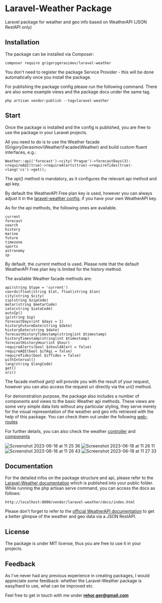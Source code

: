 # Laravel-Weather Package
Laravel package for weather and geo info based on WeatherAPI (JSON RestAPI only)

## Installation
The package can be installed via Composer:

`composer require grigorygerasimov/laravel-weather`

You don't need to register the package Service Provider - this will be done automatically once you install the package.

For publishing the package config please run the following command. There are also some example views and the package docs under the same tag.

`php artisan vendor:publish --tag=laravel-weather`

## Start
Once the package is installed and the config is published, you are free to use the package in your Laravel projects.

All you need to do is to use the Weather facade (GrigoryGerasimov\Weather\Facades\Weather) and build custom fluent interfaces, e.g.:

`Weather::api('forecast')->city('Prague')->forecastDays(3)->requireAQI(true)->requireAlerts(true)->requireTides(true)->lang('cs')->get();`

The *api()* method is mandatory, as it configures the relevant api method and api key.

By default the WeatherAPI Free plan key is used, however you can always adjust it in the [laravel-weather config](https://github.com/GrigoryGerasimov/laravel-weather/blob/main/config/weather.php), if you have your own WeatherAPI key.

As for the api methods, the following ones are available.
```
current
forecast
search
history
marine
future
timezone
sports
astronomy
ip
```
By default, the *current* method is used. Please note that the default WeatherAPI Free plan key is limited for the *history* method.

The available Weather facade methods are:
```
api(string $type = 'current')
coords(float|string $lat, float|string $lon)
city(string $city)
zip(string $zipCode)
metar(string $metarCode)
iata(string $iataCode)
autoIp()
ip(string $ip)
forecastDays(int $days = 1)
historyFutureDate(string $date)
historyDate(string $date)
forecastHistoryTimestamp(string|int $timestamp)
historyTimestamp(string|int $timestamp)
forecastHistoryHour(int $hour)
requireAlerts(bool $shouldAlert = false)
requireAQI(bool $ifAqi = false)
requireTides(bool $ifTides = false)
withInterval()
lang(string $langCode)
get()
uri()
```

The facade method *get()* will provide you with the result of your request, however you can also access the request uri directly via the *uri()* method.

For demonstration purpose, the package also includes a number of components and views to the basic Weather api methods. These views are some very simple data lists without any particular styling, they serve merely for the visual representation of the weather and geo info retrieved with the help of this package. You can check them out under the following [web-routes](https://github.com/GrigoryGerasimov/laravel-weather/blob/main/routes/web.php)

For further details, you can also check the weather [controller](https://github.com/GrigoryGerasimov/laravel-weather/blob/main/src/Http/Controllers/WeatherController.php) and [components](https://github.com/GrigoryGerasimov/laravel-weather/tree/main/views/weather/components)

![Screenshot 2023-06-18 at 11 25 36](https://github.com/GrigoryGerasimov/laravel-weather/assets/102112036/25b6ebc3-63e7-49e4-afc9-5194fb800846)
![Screenshot 2023-06-18 at 11 26 11](https://github.com/GrigoryGerasimov/laravel-weather/assets/102112036/84930ae1-53c4-4ed0-ba39-caee5737d1ee)
![Screenshot 2023-06-18 at 11 26 43](https://github.com/GrigoryGerasimov/laravel-weather/assets/102112036/f3338866-7e1b-408a-9fa5-b9ce12c262c3)
![Screenshot 2023-06-18 at 11 27 33](https://github.com/GrigoryGerasimov/laravel-weather/assets/102112036/20dc6213-6a98-4def-bfaf-ea1b039b8968)

## Documentation
For the detailed infos on the package structure and api, please refer to the [Laravel-Weather documentation](https://github.com/GrigoryGerasimov/laravel-weather/tree/main/docs) which is published into your public folder. While running the php artisan serve command, you can access the docs as follows:

`http://localhost:8000/vendor/laravel-weather/docs/index.html`

Please don't forget to refer to the [official WeatherAPI documentation](https://www.weatherapi.com/docs/) to get a better glimpse of the weather and geo data via a JSON RestAPI.

## License
The package is under MIT license, thus you are free to use it in your projects.

## Feedback
As I've never had any previous experience in creating packages, I would appreciate some feedback: whether the Laravel-Weather package is easy/hard to use, what can be improved etc.

Feel free to get in touch with me under **rehor.ger@gmail.com**
